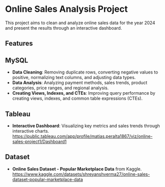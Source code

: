 # Online Sales Analysis Project

This project aims to clean and analyze online sales data for the year 2024 and present the results through an interactive dashboard.

## Features

## MySQL
- **Data Cleaning**: Removing duplicate rows, converting negative values to positive, normalizing text columns, and adjusting data types.
- **Data Analysis**: Analyzing payment methods, sales trends, product categories, price ranges, and regional analysis.
- **Creating Views, Indexes, and CTEs**: Improving query performance by creating views, indexes, and common table expressions (CTEs).

## Tableau
- **Interactive Dashboard**: Visualizing key metrics and sales trends through interactive charts. 
https://public.tableau.com/app/profile/matias.peralta1867/viz/online-sales-project1/Dashboard1

## Dataset
- **Online Sales Dataset - Popular Marketplace Data** from Kaggle.
  https://www.kaggle.com/datasets/shreyanshverma27/online-sales-dataset-popular-marketplace-data
